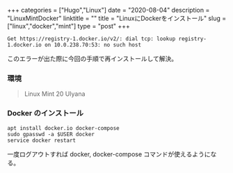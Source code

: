 +++
categories = ["Hugo","Linux"]
date = "2020-08-04"
description = "LinuxMintDocker"
linktitle = ""
title = "LinuxにDockerをインストール"
slug = ["linux","docker","mint"]
type = "post"
+++

```
Get https://registry-1.docker.io/v2/: dial tcp: lookup registry-1.docker.io on 10.0.238.70:53: no such host
```

このエラーが出た際に今回の手順で再インストールして解決。

### 環境

> Linux Mint 20 Ulyana

### Docker のインストール

```
apt install docker.io docker-compose
sudo gpasswd -a $USER docker
service docker restart
```

一度ログアウトすれば docker, docker-compose コマンドが使えるようになる。
